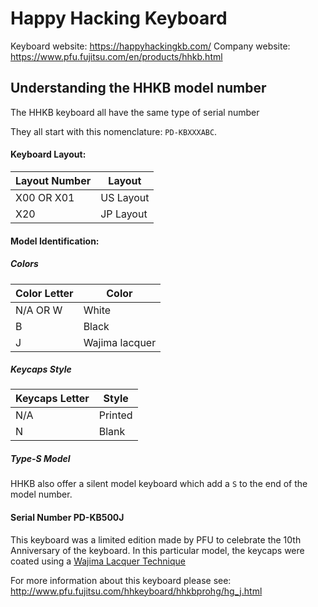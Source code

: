 # Happy Hacking Keyboard

Keyboard website: https://happyhackingkb.com/
Company website: https://www.pfu.fujitsu.com/en/products/hhkb.html

## Understanding the HHKB model number

The HHKB keyboard all have the same type of serial number

They all start with this nomenclature: `PD-KBXXXABC`.

#### Keyboard Layout:

| Layout Number | Layout    |
|---------------|-----------|
| X00 OR X01    | US Layout |
| X20           | JP Layout |

#### Model Identification:

##### Colors

| Color Letter | Color          |
|--------------|----------------|
| N/A OR W     | White          |
| B            | Black          |
| J            | Wajima lacquer |

##### Keycaps Style

| Keycaps Letter | Style   |
|----------------|---------|
| N/A            | Printed |
| N              | Blank   |

##### Type-S Model

HHKB also offer a silent model keyboard which add a `S` to the end of the model number.

#### Serial Number PD-KB500J

This keyboard was a limited edition made by PFU to celebrate the 10th Anniversary of the keyboard.
In this particular model, the keycaps were coated using a [Wajima Lacquer Technique](https://wajimanuri.or.jp/)

For more information about this keyboard please see: http://www.pfu.fujitsu.com/hhkeyboard/hhkbprohg/hg_j.html

